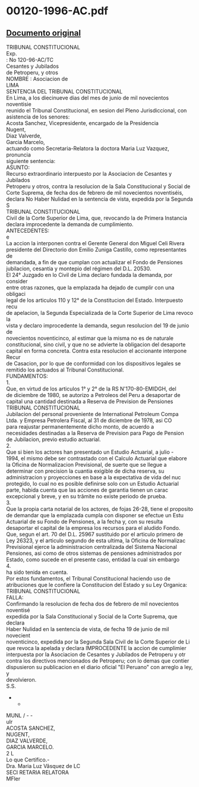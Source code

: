 
00120-1996-AC.pdf
=================
  
[Documento original](https://tc.gob.pe/jurisprudencia/1997/00120-1996-AC.pdf)  
---  
TRIBUNAL CONSTITUCIONAL  
Exp.  
: No 120-96-AC/TC  
Cesantes y Jubilados  
de Petroperu, y otros  
NOMBRE : Asociacion de  
LIMA  
SENTENCIA DEL TRIBUNAL CONSTITUCIONAL  
En Lima, a los diecinueve dias del mes de junio de mil novecientos noventisie  
reunido el Tribunal Constitucional, en sesion del Pleno Jurisdiccional, con  
asistencia de los senores:  
Acosta Sanchez, Vicepresidente, encargado de la Presidencia  
Nugent,  
Diaz Valverde,  
Garcia Marcelo,  
actuando como Secretaria-Relatora la doctora Maria Luz Vazquez, pronuncia  
siguiente sentencia:  
ASUNTO:  
Recurso extraordinario interpuesto por la Asociacion de Cesantes y Jubilados  
Petroperu y otros, contra la resolucion de la Sala Constitucional y Social de  
Corte Suprema, de fecha dos de febrero de mil novecientos noventiséis,  
declara No Haber Nulidad en la sentencia de vista, expedida por la Segunda S  
TRIBUNAL CONSTITUCIONAL  
Civil de la Corte Superior de Lima, que, revocando la de Primera Instancia  
declara improcedente la demanda de cumplimiento.  
ANTECEDENTES:  
e  
La accion la interponen contra el Gerente General don Miguel Celi Rivera  
presidente del Directorio don Emilio Zuniga Castillo, como representantes de  
demandada, a fin de que cumplan con actualizar el Fondo de Pensiones  
jubilacion, cesantia y montepio del régimen del D.L. 20530.  
El 24° Juzgado en lo Civil de Lima declaro fundada la demanda, por consider  
entre otras razones, que la emplazada ha dejado de cumplir con una obligaci  
legal de los articulos 110 y 12° de la Constitucion del Estado. Interpuesto recu  
de apelacion, la Segunda Especializada de la Corte Superior de Lima revoco la  
vista y declaro improcedente la demanda, segun resolucion del 19 de junio de  
novecientos noventicinco, al estimar que la misma no es de naturale  
constitucional, sino civil, y que no se advierte la obligacion del desaporte  
capital en forma concreta. Contra esta resolucion el accionante interpone Recur  
de Casacion, por lo que de conformidad con los dispositivos legales se  
remitido los actuados al Tribunal Constitucional.  
FUNDAMENTOS:  
1.  
Que, en virtud de los articulos 1° y 2° de la RS N'170-80-EMIDGH, del  
de diciembre de 1980, se autorizo a Petroleos del Peru a desaportar de  
capital una cantidad destinada a Reserva de Prevision de Pensiones  
TRIBUNAL CONSTITUCIONAL  
Jubilacion del personal proveniente de International Petroleum Compa  
Ltda. y Empresa Petrolera Fiscal, al 31 de diciembre de 1978, asi CO  
para reajustar permanentemente dicho monto, de acuerdo a  
necesidades destinadas a la Reserva de Prevision para Pago de Pension  
de Jubilacion, previo estudio actuarial.  
2.  
Que si bien los actores han presentado un Estudio Actuarial, a julio -  
1994, el mismo debe ser contrastado con el Calculo Actuarial que elabore  
la Oficina de Normalizacion Previsional, de suerte que se llegue a  
determinar con precision la cuantia exigible de dicha reserva, su  
administracion y proyecciones en base a la expectativa de vida del nuc  
protegido, lo cual no es posible definirse solo con un Estudio Actuarial  
parte, habida cuenta que las acciones de garantia tienen un carac  
excepcional y breve, y en su trâmite no existe periodo de prueba.  
3.  
Que la propia carta notarial de los actores, de fojas 26-28, tiene el proposito  
de demandar que la emplazada cumpla con disponer se efectue un Estu  
Actuarial de su Fondo de Pensiones, a la fecha y, con su resulta  
desaportar el capital de la empresa los recursos para el aludido Fondo.  
Que, segun el art. 70 del D.L. 25967 sustituido por el articulo primero de  
Ley 26323, y el articulo segundo de esta ultima, la Oficina de Normalizac  
Previsional ejerce la administracion centralizada del Sistema Nacional  
Pensiones, asi como de otros sistemas de pensiones administrados por  
Estado, como sucede en el presente caso, entidad la cual sin embargo  
4.  
ha sido tenida en cuenta.  
Por estos fundamentos, el Tribunal Constitucional haciendo uso de  
atribuciones que le confiere la Constitucion del Estado y su Ley Organica:  
TRIBUNAL CONSTITUCIONAL  
FALLA:  
Confirmando la resolucion de fecha dos de febrero de mil novecientos noventisé  
expedida por la Sala Constitucional y Social de la Corte Suprema, que declara  
Haber Nulidad en la sentencia de vista, de fecha 19 de junio de mil novecient  
noventicinco, expedida por la Segunda Sala Civil de la Corte Superior de Li  
que revoca la apelada y declara IMPROCEDENTE la accion de cumplimier  
interpuesta por la Asociacion de Cesantes y Jubilados de Petroperu y otr  
contra los directivos mencionados de Petroperu; con lo demas que contier  
dispusieron su publicacion en el diario oficial "El Peruano" con arreglo a ley, y  
devolvieron.  
S.S.  
- -  
MUNL / - -  
ulr  
ACOSTA SANCHEZ,  
NUGENT,  
DIAZ VALVERDE,  
GARCIA MARCELO.  
2 L  
Lo que Certifico.-  
Dra. Maria Luz Vâsquez de LC  
SECI RETARIA RELATORA  
MFler